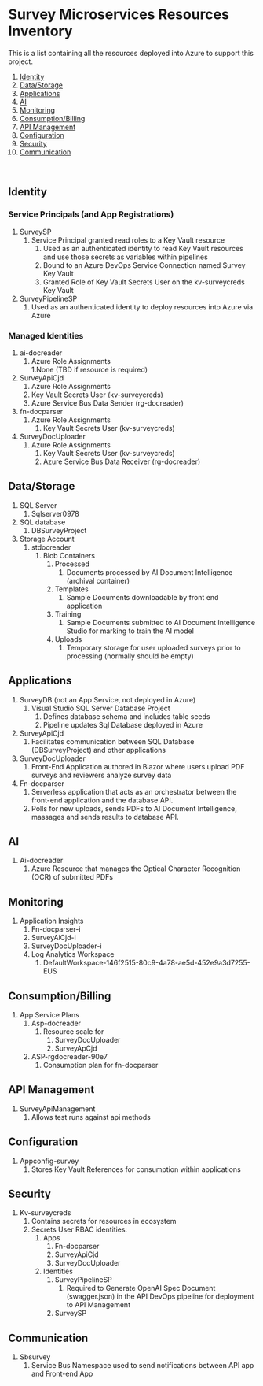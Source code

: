 # Survey Microservices Resources Inventory 
This is a list containing all the resources deployed into Azure to support this project.

1. [Identity](#identity)
1. [Data/Storage](#datastorage)
1. [Applications](#applications)
1. [AI](#ai)
1. [Monitoring](#monitoring)
1. [Consumption/Billing](#consumptionbilling)
1. [API Management](#api-management)
1. [Configuration](#configuration)
1. [Security](#security)
1. [Communication](#communication)

​ 
## Identity 
### Service Principals (and App Registrations) 
1. SurveySP 
    1. Service Principal granted read roles to a Key Vault resource 
        1. Used as an authenticated identity to read Key Vault resources and use those secrets as variables within pipelines 
        1. Bound to an Azure DevOps Service Connection named Survey Key Vault 
        1. Granted Role of Key Vault Secrets User on the kv-surveycreds Key Vault 
1. SurveyPipelineSP 
    1. Used as an authenticated identity to deploy resources into Azure via Azure  

### Managed Identities 
1. ai-docreader 
    1. Azure Role Assignments  
        1.None (TBD if resource is required) 
1. SurveyApiCjd 
    1. Azure Role Assignments 
      1. Key Vault Secrets User (kv-surveycreds) 
      1. Azure Service Bus Data Sender (rg-docreader) 
1. fn-docparser 
    1. Azure Role Assignments 
        1. Key Vault Secrets User (kv-surveycreds) 
1. SurveyDocUploader 
    1. Azure Role Assignments 
        1. Key Vault Secrets User (kv-surveycreds) 
        1. Azure Service Bus Data Receiver (rg-docreader) 

## Data/Storage 
1. SQL Server 
    1. Sqlserver0978 
1. SQL database 
    1. DBSurveyProject 
1. Storage Account 
    1. stdocreader 
        1. Blob Containers 
            1. Processed 
                1. Documents processed by AI Document Intelligence (archival container) 
            1. Templates 
                1. Sample Documents downloadable by front end application 
            1. Training 
                1. Sample Documents submitted to AI Document Intelligence Studio for marking to train the AI model 
            1. Uploads 
                1. Temporary storage for user uploaded surveys prior to processing (normally should be empty) 

## Applications 
1. SurveyDB (not an App Service, not deployed in Azure) 
    1. Visual Studio SQL Server Database Project  
        1. Defines database schema and includes table seeds 
        1. Pipeline updates Sql Database deployed in Azure 
1. SurveyApiCjd 
    1. Facilitates communication between SQL Database (DBSurveyProject) and other applications 
1. SurveyDocUploader 
    1. Front-End Application authored in Blazor where users upload PDF surveys and reviewers analyze survey data 
1. Fn-docparser 
    1. Serverless application that acts as an orchestrator between the front-end application and the database API.  
    1. Polls for new uploads, sends PDFs to AI Document Intelligence, massages and sends results to database API. 

## AI 
1. Ai-docreader 
    1. Azure Resource that manages the Optical Character Recognition (OCR) of submitted PDFs  

## Monitoring 
1. Application Insights 
    1. Fn-docparser-i 
    1. SurveyAiCjd-i 
    1. SurveyDocUploader-i 
    1. Log Analytics Workspace 
        1. DefaultWorkspace-146f2515-80c9-4a78-ae5d-452e9a3d7255-EUS 

## Consumption/Billing 
1. App Service Plans 
    1. Asp-docreader 
        1. Resource scale for 
            1. SurveyDocUploader 
            1. SurveyApCjd 
    1. ASP-rgdocreader-90e7 
        1. Consumption plan for fn-docparser 

## API Management 
1. SurveyApiManagement 
    1. Allows test runs against api methods 

## Configuration 
1. Appconfig-survey 
    1. Stores Key Vault References for consumption within applications 

## Security 
1. Kv-surveycreds 
    1. Contains secrets for resources in ecosystem 
    1. Secrets User RBAC identities: 
        1. Apps 
            1. Fn-docparser 
            1. SurveyApiCjd 
            1. SurveyDocUploader 
        1. Identities 
            1. SurveyPipelineSP
                1. Required to Generate OpenAI Spec Document (swagger.json) in the API DevOps pipeline for deployment to API Management 
            1. SurveySP 

## Communication 
1. Sbsurvey 
    1. Service Bus Namespace used to send notifications between API app and Front-end App 
